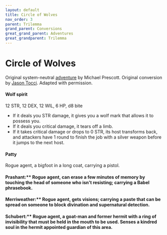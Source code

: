 ```yaml
---
layout: default
title: Circle of Wolves
nav_order: 3
parent: Trilemma
grand_parent: Conversions
great_grand_parent: Adventures
great_grandparent: Trilemma
---
```


# Circle of Wolves

Original system-neutral [adventure](http://blog.trilemma.com/2014/07/the-circle-of-wolves.html) by Michael Prescott. Original conversion by [Jason Tocci](https://jasontocci.itch.io/agents-of-the-odd/devlog/180126/adapting-scenarios-for-agents-of-the-odd). Adapted with permission.

#### Wolf spirit
12 STR, 12 DEX, 12 WIL, 6 HP, d8 bite
- If it deals you STR damage, it gives you a wolf mark that allows it to possess you.
- If it deals you critical damage, it tears off a limb.
- If it takes critical damage or drops to 0 STR, its host transforms back, and attackers have 1 round to finish the job with a silver weapon before it jumps to the next host.

#### Patty 
Rogue agent, a bigfoot in a long coat, carrying a pistol.
#### Prashant:** Rogue agent, can erase a few minutes of memory by touching the head of someone who isn't resisting; carrying a Babel phrasebook.
#### Merriweather:** Rogue agent, gets visions; carrying a paste that can be spread on someone to block divination and supernatural detection. 
#### Schubert:** Rogue agent, a goat-man and former hermit with a ring of invisibility that must be held in the mouth to be used. Senses a kindred soul in the hermit appointed guardian of this area.
